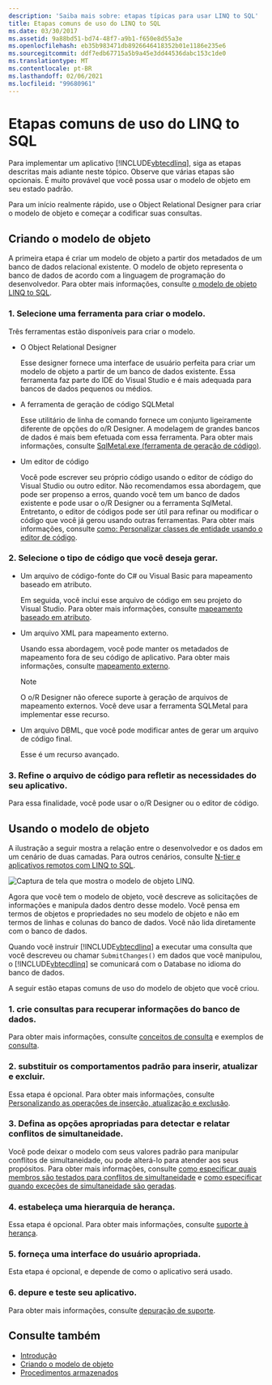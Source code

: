 ```yaml
---
description: 'Saiba mais sobre: etapas típicas para usar LINQ to SQL'
title: Etapas comuns de uso do LINQ to SQL
ms.date: 03/30/2017
ms.assetid: 9a88bd51-bd74-48f7-a9b1-f650e8d55a3e
ms.openlocfilehash: eb35b983471db8926646418352b01e1186e235e6
ms.sourcegitcommit: ddf7edb67715a5b9a45e3dd44536dabc153c1de0
ms.translationtype: MT
ms.contentlocale: pt-BR
ms.lasthandoff: 02/06/2021
ms.locfileid: "99680961"
---
```

# <a name="typical-steps-for-using-linq-to-sql"></a>Etapas comuns de uso do LINQ to SQL

Para implementar um aplicativo [!INCLUDE[vbtecdlinq](../../../../../../includes/vbtecdlinq-md.md)], siga as etapas descritas mais adiante neste tópico. Observe que várias etapas são opcionais. É muito provável que você possa usar o modelo de objeto em seu estado padrão.  
  
 Para um início realmente rápido, use o Object Relational Designer para criar o modelo de objeto e começar a codificar suas consultas.  
  
## <a name="creating-the-object-model"></a>Criando o modelo de objeto  

 A primeira etapa é criar um modelo de objeto a partir dos metadados de um banco de dados relacional existente. O modelo de objeto representa o banco de dados de acordo com a linguagem de programação do desenvolvedor. Para obter mais informações, consulte [o modelo de objeto LINQ to SQL](the-linq-to-sql-object-model.md).  
  
### <a name="1-select-a-tool-to-create-the-model"></a>1. Selecione uma ferramenta para criar o modelo.  

 Três ferramentas estão disponíveis para criar o modelo.  
  
- O Object Relational Designer  
  
     Esse designer fornece uma interface de usuário perfeita para criar um modelo de objeto a partir de um banco de dados existente. Essa ferramenta faz parte do IDE do Visual Studio e é mais adequada para bancos de dados pequenos ou médios.  
  
- A ferramenta de geração de código SQLMetal  
  
     Esse utilitário de linha de comando fornece um conjunto ligeiramente diferente de opções do o/R Designer. A modelagem de grandes bancos de dados é mais bem efetuada com essa ferramenta. Para obter mais informações, consulte [SqlMetal.exe (ferramenta de geração de código)](../../../../tools/sqlmetal-exe-code-generation-tool.md).  
  
- Um editor de código  
  
     Você pode escrever seu próprio código usando o editor de código do Visual Studio ou outro editor. Não recomendamos essa abordagem, que pode ser propenso a erros, quando você tem um banco de dados existente e pode usar o o/R Designer ou a ferramenta SqlMetal. Entretanto, o editor de códigos pode ser útil para refinar ou modificar o código que você já gerou usando outras ferramentas. Para obter mais informações, consulte [como: Personalizar classes de entidade usando o editor de código](how-to-customize-entity-classes-by-using-the-code-editor.md).  
  
### <a name="2-select-the-kind-of-code-you-want-to-generate"></a>2. Selecione o tipo de código que você deseja gerar.  
  
- Um arquivo de código-fonte do C# ou Visual Basic para mapeamento baseado em atributo.  
  
     Em seguida, você inclui esse arquivo de código em seu projeto do Visual Studio. Para obter mais informações, consulte [mapeamento baseado em atributo](attribute-based-mapping.md).  
  
- Um arquivo XML para mapeamento externo.  
  
     Usando essa abordagem, você pode manter os metadados de mapeamento fora de seu código de aplicativo. Para obter mais informações, consulte [mapeamento externo](external-mapping.md).  
  
    > [!NOTE]
    > O o/R Designer não oferece suporte à geração de arquivos de mapeamento externos. Você deve usar a ferramenta SQLMetal para implementar esse recurso.  
  
- Um arquivo DBML, que você pode modificar antes de gerar um arquivo de código final.  
  
     Esse é um recurso avançado.  
  
### <a name="3-refine-the-code-file-to-reflect-the-needs-of-your-application"></a>3. Refine o arquivo de código para refletir as necessidades do seu aplicativo.  

 Para essa finalidade, você pode usar o o/R Designer ou o editor de código.  
  
## <a name="using-the-object-model"></a>Usando o modelo de objeto  

 A ilustração a seguir mostra a relação entre o desenvolvedor e os dados em um cenário de duas camadas. Para outros cenários, consulte [N-tier e aplicativos remotos com LINQ to SQL](n-tier-and-remote-applications-with-linq-to-sql.md).  
  
 ![Captura de tela que mostra o modelo de objeto LINQ.](./media/the-linq-to-sql-object-model/linq-object-model-two-tier.png)  
  
 Agora que você tem o modelo de objeto, você descreve as solicitações de informações e manipula dados dentro desse modelo. Você pensa em termos de objetos e propriedades no seu modelo de objeto e não em termos de linhas e colunas do banco de dados. Você não lida diretamente com o banco de dados.  
  
 Quando você instruir [!INCLUDE[vbtecdlinq](../../../../../../includes/vbtecdlinq-md.md)] a executar uma consulta que você descreveu ou chamar `SubmitChanges()` em dados que você manipulou, o [!INCLUDE[vbtecdlinq](../../../../../../includes/vbtecdlinq-md.md)] se comunicará com o Database no idioma do banco de dados.  
  
 A seguir estão etapas comuns de uso do modelo de objeto que você criou.  
  
### <a name="1-create-queries-to-retrieve-information-from-the-database"></a>1. crie consultas para recuperar informações do banco de dados.  

 Para obter mais informações, consulte [conceitos de consulta](query-concepts.md) e exemplos de [consulta](query-examples.md).  
  
### <a name="2-override-default-behaviors-for-insert-update-and-delete"></a>2. substituir os comportamentos padrão para inserir, atualizar e excluir.  

 Essa etapa é opcional. Para obter mais informações, consulte [Personalizando as operações de inserção, atualização e exclusão](customizing-insert-update-and-delete-operations.md).  
  
### <a name="3-set-appropriate-options-to-detect-and-report-concurrency-conflicts"></a>3. Defina as opções apropriadas para detectar e relatar conflitos de simultaneidade.  

 Você pode deixar o modelo com seus valores padrão para manipular conflitos de simultaneidade, ou pode alterá-lo para atender aos seus propósitos. Para obter mais informações, consulte [como especificar quais membros são testados para conflitos de simultaneidade](how-to-specify-which-members-are-tested-for-concurrency-conflicts.md) e [como especificar quando exceções de simultaneidade são geradas](how-to-specify-when-concurrency-exceptions-are-thrown.md).  
  
### <a name="4-establish-an-inheritance-hierarchy"></a>4. estabeleça uma hierarquia de herança.  

 Essa etapa é opcional. Para obter mais informações, consulte [suporte à herança](inheritance-support.md).  
  
### <a name="5-provide-an-appropriate-user-interface"></a>5. forneça uma interface do usuário apropriada.  

 Esta etapa é opcional, e depende de como o aplicativo será usado.  
  
### <a name="6-debug-and-test-your-application"></a>6. depure e teste seu aplicativo.  

 Para obter mais informações, consulte [depuração de suporte](debugging-support.md).  
  
## <a name="see-also"></a>Consulte também

- [Introdução](getting-started.md)
- [Criando o modelo de objeto](creating-the-object-model.md)
- [Procedimentos armazenados](stored-procedures.md)
